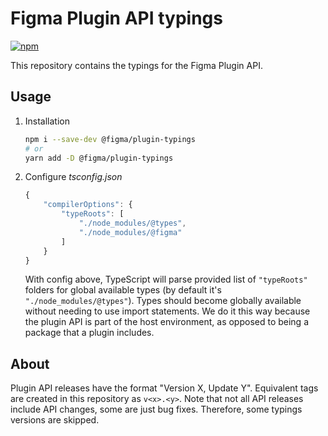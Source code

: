 # Figma Plugin API typings
[![npm](https://img.shields.io/npm/v/@figma/plugin-typings?logo=npm&cacheSeconds=1800)](https://www.npmjs.com/package/@figma/plugin-typings)

This repository contains the typings for the Figma Plugin API.

## Usage

1. Installation
    ```sh
    npm i --save-dev @figma/plugin-typings
    # or
    yarn add -D @figma/plugin-typings
    ```

2. Configure _tsconfig.json_
    ```js
    {
        "compilerOptions": {
            "typeRoots": [
                "./node_modules/@types",
                "./node_modules/@figma"
            ]
        }
    }
    ```
    With config above, TypeScript will parse provided list of `"typeRoots"` folders for global available types (by default it's `"./node_modules/@types"`). Types should become globally available without needing to use import statements. We do it this way because the plugin API is part of the host environment, as opposed to being a package that a plugin includes.


## About

Plugin API releases have the format "Version X, Update Y". Equivalent tags are created in this repository as `v<x>.<y>`. Note that not all API releases include API changes, some are just bug fixes. Therefore, some typings versions are skipped.
